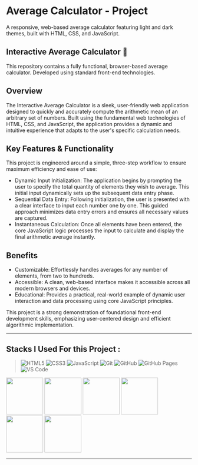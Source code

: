 # Average Calculator - Project

A responsive, web-based average calculator featuring light and dark themes, built with HTML, CSS, and JavaScript.

## Interactive Average Calculator 🧮

This repository contains a fully functional, browser-based average calculator. Developed using standard front-end technologies.

## Overview

The Interactive Average Calculator is a sleek, user-friendly web application designed to quickly and accurately compute the arithmetic mean of an arbitrary set of numbers. Built using the fundamental web technologies of HTML, CSS, and JavaScript, the application provides a dynamic and intuitive experience that adapts to the user's specific calculation needs.

## Key Features & Functionality

This project is engineered around a simple, three-step workflow to ensure maximum efficiency and ease of use:

- Dynamic Input Initialization: The application begins by prompting the user to specify the total quantity of elements they wish to average. This initial input dynamically sets up the subsequent data entry phase.
- Sequential Data Entry: Following initialization, the user is presented with a clear interface to input each number one by one. This guided approach minimizes data entry errors and ensures all necessary values are captured.
- Instantaneous Calculation: Once all elements have been entered, the core JavaScript logic processes the input to calculate and display the final arithmetic average instantly.

## Benefits

- Customizable: Effortlessly handles averages for any number of elements, from two to hundreds.
- Accessible: A clean, web-based interface makes it accessible across all modern browsers and devices.
- Educational: Provides a practical, real-world example of dynamic user interaction and data processing using core JavaScript principles.

This project is a strong demonstration of foundational front-end development skills, emphasizing user-centered design and efficient algorithmic implementation.

---

## Stacks I Used For this Project : 

>  ![HTML5](https://img.shields.io/badge/html5-%23E34F26.svg?style=for-the-badge&logo=html5&logoColor=white) ![CSS3](https://img.shields.io/badge/css3-%231572B6.svg?style=for-the-badge&logo=css3&logoColor=white) ![JavaScript](https://img.shields.io/badge/javascript-%23323330.svg?style=for-the-badge&logo=javascript&logoColor=%23F7DF1E) ![Git](https://img.shields.io/badge/git-%23F05033.svg?style=for-the-badge&logo=git&logoColor=white) ![GitHub](https://img.shields.io/badge/github-%23121011.svg?style=for-the-badge&logo=github&logoColor=white) ![GitHub Pages](https://img.shields.io/badge/GitHub%20Pages-%23222222.svg?style=for-the-badge&logo=githubpages&logoColor=white) ![VS Code](https://img.shields.io/badge/VS%20Code-%23007ACC.svg?style=for-the-badge&logo=visual-studio-code&logoColor=white) 


<img src="https://github.com/Anmol-Baranwal/Cool-GIFs-For-GitHub/assets/74038190/29fd6286-4e7b-4d6c-818f-c4765d5e39a9" width="100"> <img src="https://github.com/Anmol-Baranwal/Cool-GIFs-For-GitHub/assets/74038190/67f477ed-6624-42da-99f0-1a7b1a16eecb" width="100"> <img src="https://user-images.githubusercontent.com/74038190/212257454-16e3712e-945a-4ca2-b238-408ad0bf87e6.gif" width="100"> <img src="https://user-images.githubusercontent.com/74038190/212281775-b468df30-4edc-4bf8-a4ee-f52e1aaddc86.gif" width="100"> <img src="https://user-images.githubusercontent.com/74038190/212257468-1e9a91f1-b626-4baa-b15d-5c385dfa7ed2.gif" width="100"> <img src="https://user-images.githubusercontent.com/74038190/212257465-7ce8d493-cac5-494e-982a-5a9deb852c4b.gif" width="100"> 

---
